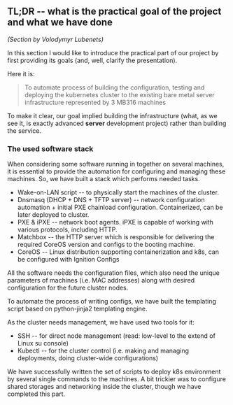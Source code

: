 ## TL;DR -- what is the practical goal of the project and what we have done

_(Section by Volodymyr Lubenets)_

In this section I would like to introduce the practical part of our project by first providing its goals (and, well, clarify the presentation).

Here it is:

> To automate process of building the configuration, testing and deploying the kubernetes cluster to the existing bare metal server infrastructure represented by 3 MB316 machines

To make it clear, our goal implied building the infrastructure (what, as we see it, is exactly advanced **server** development project) rather than building the service.

### The used software stack

When considering some software running in together on several machines, it is essential to provide the automation for configuring and managing these machines. So, we have built a stack which performs needed tasks.

* Wake-on-LAN script -- to physically start the machines of the cluster.
* Dnsmasq (DHCP + DNS + TFTP server) -- network configuration automation + initial PXE chainload configuration. Containerized, can be later deployed to cluster.
* PXE & iPXE -- network boot agents. iPXE is capable of working with various protocols, including HTTP.
* Matchbox -- the HTTP server which is responsible for delivering the required CoreOS version and configs to the booting machine.
* CoreOS -- Linux distribution supporting containerization and k8s, can be configured with Ignition Configs

All the software needs the configuration files, which also need the unique parameters of machines (i.e. MAC addresses) along with desired configuration for the future cluster nodes.

To automate the process of writing configs, we have built the templating script based on python-jinja2 templating engine.

As the cluster needs management, we have used two tools for it:

* SSH -- for direct node management (read: low-level to the extend of Linux su console)
* Kubectl -- for the cluster control (i.e. making and managing deployments, doing cluster-wide configurations)

We have successfully written the set of scripts to deploy k8s environment by several single commands to the machines.
A bit trickier was to configure shared storages and networking inside the cluster, though we have completed this part.


